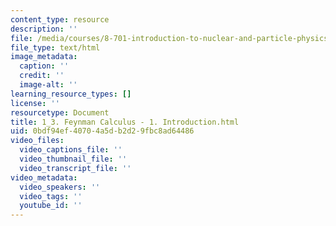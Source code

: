 ```yaml
---
content_type: resource
description: ''
file: /media/courses/8-701-introduction-to-nuclear-and-particle-physics-fall-2020/1_3-feynman-calculus-1-introduction.html
file_type: text/html
image_metadata:
  caption: ''
  credit: ''
  image-alt: ''
learning_resource_types: []
license: ''
resourcetype: Document
title: 1_3. Feynman Calculus - 1. Introduction.html
uid: 0bdf94ef-4070-4a5d-b2d2-9fbc8ad64486
video_files:
  video_captions_file: ''
  video_thumbnail_file: ''
  video_transcript_file: ''
video_metadata:
  video_speakers: ''
  video_tags: ''
  youtube_id: ''
---
```

